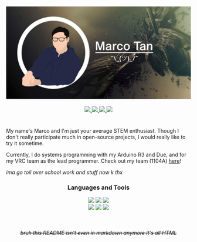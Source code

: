 <p align="center">
    <a href="https://www.youtube.com/watch?v=ub82Xb1C8os">
        <img src="resources/github-profile-banner.png">
    </a>
    <br>
    <br>
    <a href ="https://www.facebook.com/marco.tan.200405">
        <img src="https://img.shields.io/badge/-marco.tan.200405-7c8363?style=for-the-badge&logo=facebook&logoColor=white">
    </a>
    <a href="https://www.instagram.com/marco_tan_04/">
        <img src="https://img.shields.io/badge/-%40marco__tan__04-7c8363?style=for-the-badge&logo=instagram&logoColor=white">
    </a>
    <a href="https://www.linkedin.com/in/marco-tan-9191021a3/">
        <img src="https://img.shields.io/badge/-Marco%20Tan-7c8363?style=for-the-badge&logo=linkedin&logoColor=white">
    </a>
    <a href="mailto:marco@ionicargon.ca">
        <img src="https://img.shields.io/badge/-marco@ionicargon.ca-7c8363?style=for-the-badge&logo=gmail&logoColor=white">
    </a>
</p>

#  

My name's Marco and I'm just your average STEM enthusiast. Though I don't really participate much in open-source projects, I would really like to try it sometime.

Currently, I do systems programming with my Arduino R3 and Due, and for my VRC team as the lead programmer. Check out my team (1104A) [here](https://github.com/Discobots-1104A)!

*ima go toil over school work and stuff now k thx*

<h3 align="center">Languages and Tools</h3>

<p align="center">
    <img src="https://img.shields.io/badge/-C%2B%2B%20%E2%80%94%20fluent%20-%237c8363?style=for-the-badge&logo=C%2B%2B&logoColor=white">
    <img src="https://img.shields.io/badge/-python%20%E2%80%94%20fluent%20-%237c8363?style=for-the-badge&logo=python&logoColor=white">
    <img src="https://img.shields.io/badge/-javascript%20%E2%80%94%20intermediate%20-%237c8363?style=for-the-badge&logo=javascript&logoColor=white">
    <br>
    <img src="https://img.shields.io/badge/-git-%237c8363?style=for-the-badge&logo=git&logoColor=white">
    <img src="https://img.shields.io/badge/-GCC%2FG++-%237c8363?style=for-the-badge&logo=gnu&logoColor=white">
    <img src="https://img.shields.io/badge/-Visual%20Studio%20Code-%237c8363?style=for-the-badge&logo=visual-studio-code&logoColor=white">
</p>

<br>
<h6 align="center"><strike>bruh this README isn't even in markdown anymore it's all HTML</strike></h6>
